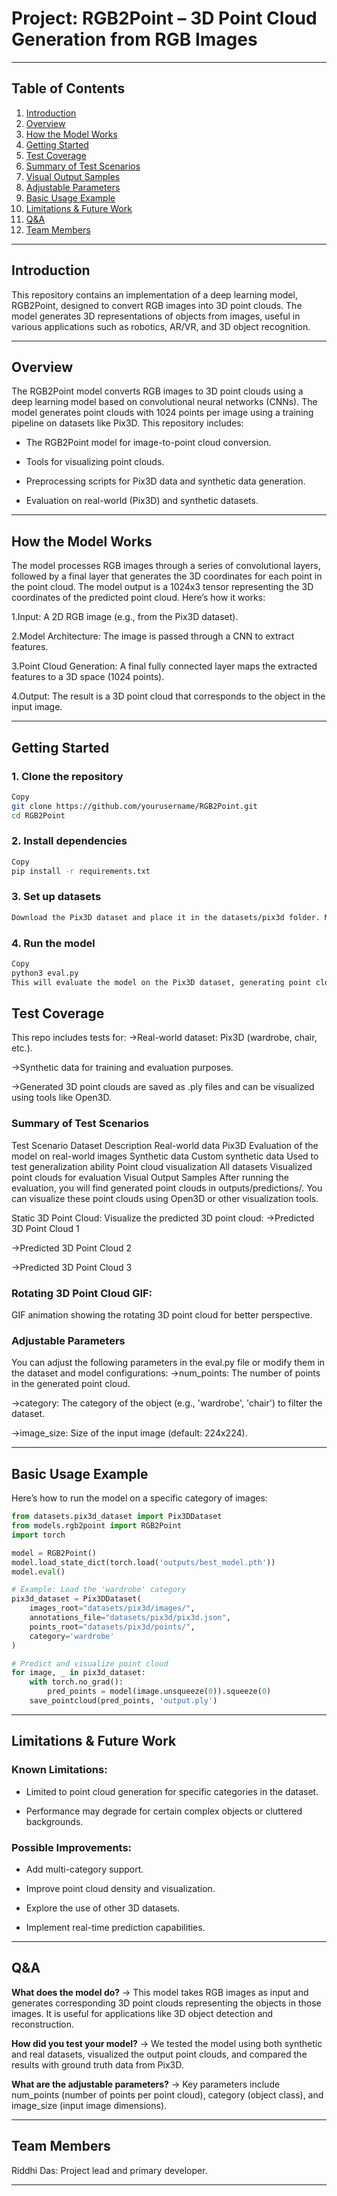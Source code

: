 # Project: RGB2Point – 3D Point Cloud Generation from RGB Images

---

## Table of Contents
1. [Introduction](#introduction)
2. [Overview](#overview)
3. [How the Model Works](#how-the-model-works)
4. [Getting Started](#getting-started)
5. [Test Coverage](#test-coverage)
6. [Summary of Test Scenarios](#summary-of-test-scenarios)
7. [Visual Output Samples](#visual-output-samples)
8. [Adjustable Parameters](#adjustable-parameters)
9. [Basic Usage Example](#basic-usage-example)
10. [Limitations & Future Work](#limitations--future-work)
11. [Q&A](#qa)
12. [Team Members](#team-members)

---

## Introduction

This repository contains an implementation of a deep learning model, RGB2Point, designed to convert RGB images into 3D point clouds. The model generates 3D representations of objects from images, useful in various applications such as robotics, AR/VR, and 3D object recognition.

---

## Overview

The RGB2Point model converts RGB images to 3D point clouds using a deep learning model based on convolutional neural networks (CNNs). The model generates point clouds with 1024 points per image using a training pipeline on datasets like Pix3D. This repository includes:

- The RGB2Point model for image-to-point cloud conversion.
  
- Tools for visualizing point clouds.
  
- Preprocessing scripts for Pix3D data and synthetic data generation.
  
- Evaluation on real-world (Pix3D) and synthetic datasets.

---

## How the Model Works

The model processes RGB images through a series of convolutional layers, followed by a final layer that generates the 3D coordinates for each point in the point cloud. The model output is a 1024x3 tensor representing the 3D coordinates of the predicted point cloud. Here’s how it works:

1.Input: A 2D RGB image (e.g., from the Pix3D dataset).

2.Model Architecture: The image is passed through a CNN to extract features.

3.Point Cloud Generation: A final fully connected layer maps the extracted features to a 3D space (1024 points).

4.Output: The result is a 3D point cloud that corresponds to the object in the input image.

---

## Getting Started

### 1. Clone the repository

```bash
Copy
git clone https://github.com/yourusername/RGB2Point.git
cd RGB2Point
```

### 2. Install dependencies

```bash
Copy
pip install -r requirements.txt
```

### 3. Set up datasets

```bash
Download the Pix3D dataset and place it in the datasets/pix3d folder. Make sure to update the paths in eval.py accordingly.
```

### 4. Run the model

```bash
Copy
python3 eval.py
This will evaluate the model on the Pix3D dataset, generating point clouds and saving them to the outputs/predictions folder.
```

## Test Coverage

This repo includes tests for:
->Real-world dataset: Pix3D (wardrobe, chair, etc.).

->Synthetic data for training and evaluation purposes.

->Generated 3D point clouds are saved as .ply files and can be visualized using tools like Open3D.

### Summary of Test Scenarios

Test Scenario	Dataset	Description
Real-world data	Pix3D	Evaluation of the model on real-world images
Synthetic data	Custom synthetic data	Used to test generalization ability
Point cloud visualization	All datasets	Visualized point clouds for evaluation
Visual Output Samples
After running the evaluation, you will find generated point clouds in outputs/predictions/. You can visualize these point clouds using Open3D or other visualization tools.

Static 3D Point Cloud:
Visualize the predicted 3D point cloud:
->Predicted 3D Point Cloud 1

->Predicted 3D Point Cloud 2

->Predicted 3D Point Cloud 3

### Rotating 3D Point Cloud GIF:
GIF animation showing the rotating 3D point cloud for better perspective.

### Adjustable Parameters
You can adjust the following parameters in the eval.py file or modify them in the dataset and model configurations:
->num_points: The number of points in the generated point cloud.

->category: The category of the object (e.g., 'wardrobe', 'chair') to filter the dataset.

->image_size: Size of the input image (default: 224x224).

---

## Basic Usage Example
Here’s how to run the model on a specific category of images:

```python
from datasets.pix3d_dataset import Pix3DDataset
from models.rgb2point import RGB2Point
import torch

model = RGB2Point()
model.load_state_dict(torch.load('outputs/best_model.pth'))
model.eval()

# Example: Load the 'wardrobe' category
pix3d_dataset = Pix3DDataset(
    images_root="datasets/pix3d/images/",
    annotations_file="datasets/pix3d/pix3d.json",
    points_root="datasets/pix3d/points/",
    category='wardrobe'
)

# Predict and visualize point cloud
for image, _ in pix3d_dataset:
    with torch.no_grad():
        pred_points = model(image.unsqueeze(0)).squeeze(0)
    save_pointcloud(pred_points, 'output.ply')
```
---

## Limitations & Future Work

### Known Limitations:

- Limited to point cloud generation for specific categories in the dataset.
  
- Performance may degrade for certain complex objects or cluttered backgrounds.

### Possible Improvements:

- Add multi-category support.

- Improve point cloud density and visualization.
  
- Explore the use of other 3D datasets.
  
- Implement real-time prediction capabilities.

---

## Q&A

**What does the model do?**
→ This model takes RGB images as input and generates corresponding 3D point clouds representing the objects in those images. It is useful for applications like 3D object detection and reconstruction.

**How did you test your model?**
→ We tested the model using both synthetic and real datasets, visualized the output point clouds, and compared the results with ground truth data from Pix3D.

**What are the adjustable parameters?**
→ Key parameters include num_points (number of points per point cloud), category (object class), and image_size (input image dimensions).

---

## Team Members

Riddhi Das: Project lead and primary developer.

---
